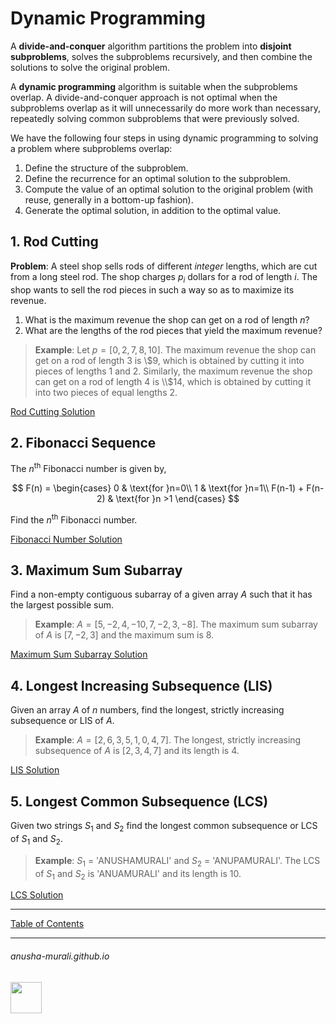 # Dynamic Programming

A **divide-and-conquer** algorithm partitions the problem into **disjoint subproblems**, solves the subproblems recursively, and then combine the solutions to solve the original problem. 

A **dynamic programming** algorithm is suitable when the subproblems overlap. A divide-and-conquer approach is not optimal when the subproblems overlap as it will unnecessarily do more work than necessary, repeatedly solving common subproblems that were previously solved. 

We have the following four steps in using dynamic programming to solving a problem where subproblems overlap:
1. Define the structure of the subproblem.
2. Define the recurrence for an optimal solution to the subproblem.
3. Compute the value of an optimal solution to the original problem (with reuse, generally in a bottom-up fashion).
4. Generate the optimal solution, in addition to the optimal value.


## 1. Rod Cutting

**Problem**: A steel shop sells rods of different *integer* lengths, which are cut from a long steel rod. The shop charges $p_i$ dollars for a rod of length $i$. The shop wants to sell the rod pieces in such a way so as to maximize its revenue.
1. What is the maximum revenue the shop can get on a rod of length $n$?
2. What are the lengths of the rod pieces that yield the maximum revenue?

> **Example**: Let $p = [0, 2, 7, 8, 10]$. The maximum revenue the shop can get on a rod of length 3 is \\$9, which is obtained by cutting it into pieces of lengths 1 and 2. Similarly, the maximum revenue the shop can get on a rod of length 4 is \\$14, which is obtained by cutting it into two pieces of equal lengths 2. 

[Rod Cutting Solution](./rod_cutting.md)


## 2. Fibonacci Sequence

The $n^{\text{th}}$ Fibonacci number is given by,

$$
F(n) = 
\begin{cases}
0 & \text{for }n=0\\
1 & \text{for }n=1\\
F(n-1) + F(n-2) & \text{for }n >1
\end{cases}
$$

Find the $n^{\text{th}}$ Fibonacci number.

[Fibonacci Number Solution](./fibonacci.md)


## 3. Maximum Sum Subarray

Find a non-empty contiguous subarray of a given array $A$ such that it has the largest possible sum.

> **Example**: $A = [5, -2, 4, -10,  7, -2, 3, -8]$. The maximum sum subarray of $A$ is $[7, -2, 3]$ and the maximum sum is 8.

[Maximum Sum Subarray Solution](./max_sum_subarray.md)


## 4. Longest Increasing Subsequence (LIS)

Given an array $A$ of $n$ numbers, find the longest, strictly increasing subsequence or LIS of $A$.

> **Example**: $A = [2, 6, 3, 5, 1, 0, 4, 7]$. The longest, strictly increasing subsequence of $A$ is $[2, 3, 4, 7]$ and its length is 4.

[LIS Solution](./lis.md)

## 5. Longest Common Subsequence (LCS)

Given two strings $S_1$ and $S_2$ find the longest common subsequence or LCS of $S_1$ and $S_2$.

> **Example**: $S_1$ = 'ANUSHAMURALI' and $S_2$ = 'ANUPAMURALI'. The LCS of $S_1$ and $S_2$ is 'ANUAMURALI' and its length is 10.

[LCS Solution](./lcs.md)

* * *

[Table of Contents](./cs124.md)

* * *
###### anusha-murali.github.io

<img src="https://github.com/anusha-murali/anusha-murali.github.io/assets/111596338/639243aa-2857-4595-a65a-7852762bb002" width="50" height="50"/>

